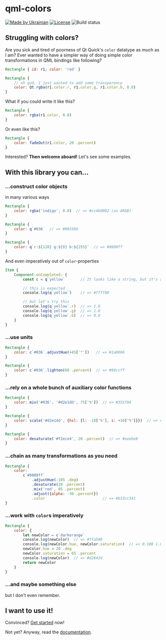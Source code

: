 # qml-colors

[![Made by Ukrainian](https://img.shields.io/static/v1?label=Made%20by&message=Ukrainian&labelColor=1f5fb2&color=fad247&style=flat-square)](https://github.com/GooRoo/ukrainian-shields)
[![License](https://img.shields.io/github/license/GooRoo/qml-colors?style=flat-square)](LICENSE)
![Build status](https://img.shields.io/github/checks-status/GooRoo/qml-colors/main?style=flat-square)

## Struggling with colors?

Are you sick and tired of poorness of Qt Quick's `color` datatype as much as I am? Ever wanted to have a simpler way of doing simple color transformations in QML bindings like following?
```qml hl_lines="5"
Rectangle { id: r1; color: 'red' }

Rectangle {
	// oh god, I just wanted to add some transparency
	color: Qt.rgba(r1.color.r, r1.color.g, r1.color.b, 0.8)
}
```
What if you could write it like this?
```qml
Rectangle {
	color: rgba(r1.color, 0.8)
}
```
Or even like this?
```qml
Rectangle {
	color: fadeOut(r1.color, 20 .percent)
}
```
Interested? **Then welcome aboard!** Let's see some examples.

## With this library you can…

### …construct color objects

in many various ways

```qml
Rectangle {
	color: rgba('indigo', 0.8)  // => #cc4b0082 (as ARGB)
}
```

```qml
Rectangle {
	color: q`#036`  // => #003366
}
```

```qml
Rectangle {
	color: q`r:${128} g:${0} b:${255}`  // => #8000ff
}
```

And even imperatively out of `color`-properties

```qml hl_lines="3"
Item {
	Component.onCompleted: {
		const c = q`yellow`       // It looks like a string, but it's an object!

		// this is expected
		console.log(q`yellow`)    // => #ffff00

		// but let's try this
		console.log(q`yellow`.r)  // => 1.0
		console.log(q`yellow`.g)  // => 1.0
		console.log(q`yellow`.b)  // => 0.0
	}
}
```

### …use units

```qml
Rectangle {
	color: c`#036`.adjustHue(+45['°'])   // => #1a0066
}
```
```qml
Rectangle {
	color: c`#036`.lighten(60 .percent)  // => #99ccff
}
```

### …rely on a whole bunch of auxiliary color functions

```qml
Rectangle {
	color: mix('#036', '#d2e1dd', 75['%'])  // => #355f84
}
```
```qml
Rectangle {
	color: scale('#d2e1dd', {hsl: {l: -10['%'], s: +10['%']}})  // => #b3d4cb
}
```
```qml
Rectangle {
	color: desaturate('#f2ece4', 20 .percent)  // => #eeebe8
}
```

### …chain as many transformations as you need

```qml
Rectangle {
	color:
		c`#0000ff`
			.adjustHue(-105 .deg)
			.desaturate(20 .percent)
			.mix('red', 85 .percent)
			.adjust({alpha: -30 .percent})
			.color                          // => #b33cc341
}
```

### …work with `color`s imperatively

```qml hl_lines="3 6-7"
Rectangle {
	color: {
		let newColor = c`darkorange`
		console.log(newColor)  // => #ffa500
		console.log(newColor.hue, newColor.saturation)  // => 0.108 1.0
		newColor.hue = 20 .deg
		newColor.saturation = 65 .percent
		console.log(newColor)  // => #d2642d
		return newColor
	}
}
```

### …and maybe something else

but I don't even remember.

## I want to use it!

Convinced? [Get started][get-started] now!

Not yet? Anyway, read the [documentation][get-started].

[get-started]: https://gooroo.github.io/qml-colors/getting-started/why/
